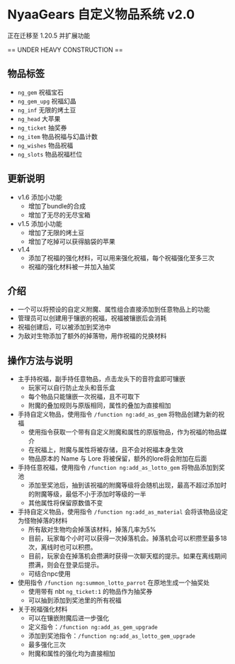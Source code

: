 # NyaaGears 自定义物品系统 v2.0

正在迁移至 1.20.5 并扩展功能

== UNDER HEAVY CONSTRUCTION ==

## 物品标签

- `ng_gem` 祝福宝石
- `ng_gem_upg` 祝福幻晶
- `ng_inf` 无限的烤土豆
- `ng_head` 大苹果
- `ng_ticket` 抽奖券
- `ng_item` 物品祝福与幻晶计数
- `ng_wishes` 物品祝福
- `ng_slots` 物品祝福栏位

## 更新说明

- v1.6 添加小功能
    - 增加了bundle的合成
    - 增加了无尽的无尽宝箱
- v1.5 添加小功能
    - 增加了无限的烤土豆
    - 增加了吃掉可以获得脑袋的苹果
- v1.4
    - 添加了祝福的强化材料，可以用来强化祝福，每个祝福强化至多三次
    - 祝福的强化材料被一并加入抽奖

## 介绍

- 一个可以将预设的自定义附魔、属性组合直接添加到任意物品上的功能
- 管理员可以创建用于镶嵌的祝福，祝福被镶嵌后会消耗
- 祝福创建后，可以被添加到奖池中
- 为敌对生物添加了额外的掉落物，用作祝福的兑换材料

## 操作方法与说明

- 主手持祝福，副手持任意物品，点击龙头下的音符盒即可镶嵌
    - 玩家可以自行防止龙头和音乐盒
    - 每个物品只能镶嵌一次祝福，且不可取下
    - 附魔的叠加规则与原版相同，属性的叠加为直接相加
- 手持自定义物品，使用指令 `/function ng:add_as_gem` 将物品创建为新的祝福
    - 使用指令获取一个带有自定义附魔和属性的原版物品，作为祝福的物品媒介
    - 在祝福上，附魔与属性将被存储，且不会对祝福本身生效
    - 物品原本的 Name 与 Lore 将被保留，额外的lore将会附加在后面
- 手持任意祝福，使用指令 `/function ng:add_as_lotto_gem` 将物品添加到奖池
    - 添加至奖池后，抽到该祝福的附魔等级将会随机出现，最高不超过添加时的附魔等级，最低不小于添加时等级的一半
    - 其他属性将保留原数值不变
- 手持自定义物品，使用指令 `/function ng:add_as_material` 会将该物品设定为怪物掉落的材料
    - 所有敌对生物均会掉落该材料，掉落几率为5%
    - 目前，玩家每个小时可以获得一次掉落机会。掉落机会可以积攒至最多18次，离线时也可以积攒。
    - 目前，玩家会在掉落机会攒满时获得一次聊天框的提示。如果在离线期间攒满，则会在登录后提示。
    - 可结合npc使用
- 使用指令 `/function ng:summon_lotto_parrot` 在原地生成一个抽奖处
    - 使用带有 nbt `ng_ticket:1` 的物品作为抽奖券
    - 可以抽到添加到奖池里的所有祝福
- 关于祝福强化材料
    - 可以在镶嵌附魔后进一步强化
    - 定义指令：`/function ng:add_as_gem_upgrade`
    - 添加到奖池指令：`/function ng:add_as_lotto_gem_upgrade`
    - 最多强化三次
    - 附魔和属性的强化均为直接相加